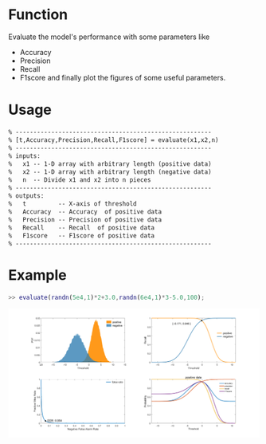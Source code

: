 # Function
Evaluate the model's performance with some parameters like
+ Accuracy
+ Precision
+ Recall
+ F1score
and finally plot the figures of some useful parameters.
# Usage
```
% -------------------------------------------------------
% [t,Accuracy,Precision,Recall,F1score] = evaluate(x1,x2,n)
% -------------------------------------------------------
% inputs:
%   x1 -- 1-D array with arbitrary length (positive data)
%   x2 -- 1-D array with arbitrary length (negative data)
%   n  -- Divide x1 and x2 into n pieces
% -------------------------------------------------------
% outputs:
%   t         -- X-axis of threshold
%	Accuracy  -- Accuracy  of positive data
%	Precision -- Precision of positive data
%   Recall    -- Recall  of positive data
%   F1score   -- F1score of positive data
% -------------------------------------------------------
```

# Example
```matlab
>> evaluate(randn(5e4,1)*2+3.0,randn(6e4,1)*3-5.0,100);
```

![plots](./doc/performance.png)
